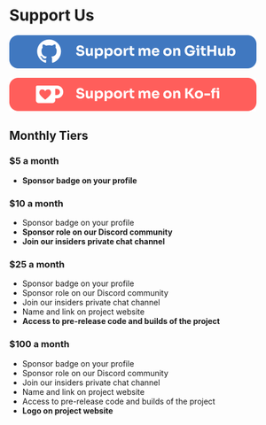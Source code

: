 # Support Us

[![ko-fi](/assets/images/github-button.svg)](https://github.com/sponsors/sprocketc) 

[![ko-fi](/assets/images/kofi-button.svg)](https://ko-fi.com/B0B25KI3C)
## Monthly Tiers

### $5 a month

- **Sponsor badge on your profile**

### $10 a month

- Sponsor badge on your profile
- **Sponsor role on our Discord community**
- **Join our insiders private chat channel**

### $25 a month

- Sponsor badge on your profile
- Sponsor role on our Discord community
- Join our insiders private chat channel
- Name and link on project website
- **Access to pre-release code and builds of the project**

### $100 a month

- Sponsor badge on your profile
- Sponsor role on our Discord community
- Join our insiders private chat channel
- Name and link on project website
- Access to pre-release code and builds of the project
- **Logo on project website**
